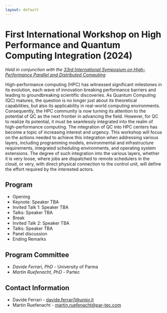 ```yaml
---
layout: default
---
```


# First International Workshop on High Performance and Quantum Computing Integration (2024)

_Held in conjunction with the [33rd International Symposium on High-Performance Parallel and Distributed Computing](https://www.hpdc.org/2024/)_

High-performance computing (HPC) has witnessed significant milestones in its evolution, each wave of innovation breaking performance barriers and leading to groundbreaking scientific discoveries. As Quantum Computing (QC) matures, the question is no longer just about its theoretical capabilities, but also its applicability in real-world computing environments. Consequently, the HPC community is now turning its attention to the potential of QC as the next frontier in advancing the field.
However, for QC to realize its potential, it must be seamlessly integrated into the realm of high-performance computing. The integration of QC into HPC centers has become a topic of increasing interest and urgency. This workshop will focus on the actions needed to achieve this integration when addressing various layers, including programming models, environmental and infrastructure requirements, integrated scheduling environments, and operating system extensions. The degree of such integration into the various layers, whether it is very loose, where jobs are dispatched to remote schedulers in the cloud, or very, with direct physical connection to the control unit, will define the effort required by the interested actors.

## Program

*   Opening
*   Keynote: Speaker TBA
*   Invited Talk 1: Speaker TBA
*   Talks: Speaker TBA
*   Break
*   Invited Talk 2: Speaker TBA
*   Talks: Speaker TBA
*   Panel discussion
*   Ending Remarks

## Program Committee

*   _Davide Ferrari, PhD_ - University of Parma
*   _Martin Ruefenacht, PhD_ - Partec


## Contact Information
*   Davide Ferrari - davide.ferrari1@unipr.it
*   Martin Ruefenacht - martin.ruefenacht@par-tec.com
